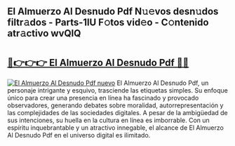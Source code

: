 ## El Almuerzo Al Desnudo Pdf N𝚞𝚎vos desn𝚞dos filtr𝚊dos - Parts-1lU F𝚘tos vid𝚎o - C𝚘ntenido atr𝚊ctivo wvQlQ

# <h2><a href="http://mb0xyfq.tromn.icu/?c=El+Almuerzo+Al+Desnudo+Pdf">🔗👉👉👉 El Almuerzo Al Desnudo Pdf 🔗🔗</a></h2>

[![El Almuerzo Al Desnudo Pdf nuevo](https://i.imgur.com/pEAQMta.gif)](http://mb0xyfq.tromn.icu/?c=El+Almuerzo+Al+Desnudo+Pdf)
El Almuerzo Al Desnudo Pdf, un personaje intrigante y esquivo, trasciende las etiquetas simples. Su enfoque único para crear una presencia en línea ha fascinado y provocado observadores, generando debates sobre moralidad, autorrepresentación y las complejidades de las sociedades digitales. A pesar de la ambigüedad de sus intenciones, su huella en la cultura en línea es imborrable. Con un espíritu inquebrantable y un atractivo innegable, el alcance de El Almuerzo Al Desnudo Pdf en el universo digital es ilimitado.
